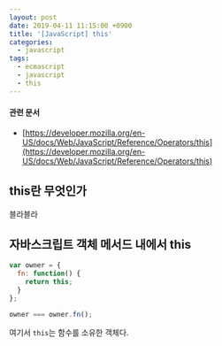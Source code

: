 ```yaml
---
layout: post
date: 2019-04-11 11:15:00 +0900
title: '[JavaScript] this'
categories:
  - javascript
tags:
  - ecmascript
  - javascript
  - this
---
```


#### 관련 문서

- [https://developer.mozilla.org/en-US/docs/Web/JavaScript/Reference/Operators/this](https://developer.mozilla.org/en-US/docs/Web/JavaScript/Reference/Operators/this)

## this란 무엇인가

블라블라

## 자바스크립트 객체 메서드 내에서 this

```js
var owner = {
  fn: function() {
    return this;
  }
};

owner === owner.fn();
```

여기서 `this`는 함수를 소유한 객체다.
